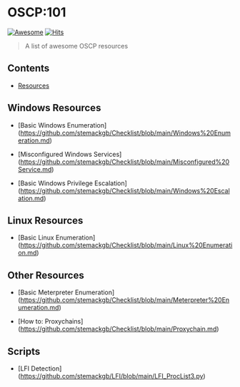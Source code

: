 # OSCP:101

[![Awesome](https://cdn.rawgit.com/sindresorhus/awesome/d7305f38d29fed78fa85652e3a63e154dd8e8829/media/badge.svg)](https://github.com/sindresorhus/awesome)
[![Hits](https://hits.seeyoufarm.com/api/count/incr/badge.svg?url=https%3A%2F%2Fgithub.com%2Fstemackgb%2Foscp101&count_bg=%2379C83D&title_bg=%23555555&icon=&icon_color=%23E7E7E7&title=hits&edge_flat=false)](https://hits.seeyoufarm.com)                  

> A list of awesome OSCP resources


## Contents

- [Resources](#resources)

## Windows Resources

- [Basic Windows Enumeration] (https://github.com/stemackgb/Checklist/blob/main/Windows%20Enumeration.md)

- [Misconfigured Windows Services] (https://github.com/stemackgb/Checklist/blob/main/Misconfigured%20Service.md)

- [Basic Windows Privilege Escalation] (https://github.com/stemackgb/Checklist/blob/main/Windows%20Escalation.md)

## Linux Resources

- [Basic Linux Enumeration] (https://github.com/stemackgb/Checklist/blob/main/Linux%20Enumeration.md)

## Other Resources

- [Basic Meterpreter Enumeration] (https://github.com/stemackgb/Checklist/blob/main/Meterpreter%20Enumeration.md)

- [How to: Proxychains] (https://github.com/stemackgb/Checklist/blob/main/Proxychain.md)

## Scripts

- [LFI Detection] (https://github.com/stemackgb/LFI/blob/main/LFI_ProcList3.py)
